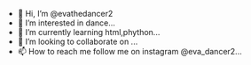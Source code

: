 - 👋 Hi, I’m @evathedancer2
- 👀 I’m interested in dance...
- 🌱 I’m currently learning html,phython...
- 💞️ I’m looking to collaborate on ...
- 📫 How to reach me follow me on instagram @eva_dancer2...

<!---
evathedancer2/evathedancer2 is a ✨ special ✨ repository because its `README.md` (this file) appears on your GitHub profile.
You can click the Preview link to take a look at your changes.
--->
